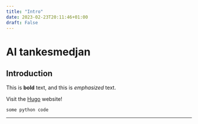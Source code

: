 ```yaml
---
title: "Intro"
date: 2023-02-23T20:11:46+01:00
draft: False
---
```

# AI tankesmedjan

## Introduction

This is **bold** text, and this is *emphasized* text.

Visit the [Hugo](https://gohugo.io) website!

```
some python code
```

---

